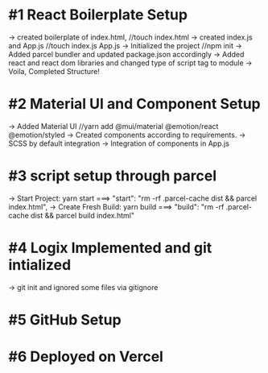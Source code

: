 # #1 React Boilerplate Setup
-> created boilerplate of index.html, //touch index.html
-> created index.js and App.js //touch index.js App.js
-> Initialized the project //npm init
-> Added parcel bundler and updated package.json accordingly
-> Added react and react dom libraries and changed type of script tag to module
-> Voila, Completed Structure!

# #2 Material UI and Component Setup
-> Added Material UI //yarn add @mui/material @emotion/react @emotion/styled
-> Created components according to requirements.
-> SCSS by default integration
-> Integration of components in App.js

# #3 script setup through parcel
-> Start Project:  yarn start ===> "start": "rm -rf .parcel-cache dist && parcel index.html",
-> Create Fresh Build: yarn build ===> "build": "rm -rf .parcel-cache dist && parcel build index.html"

# #4 Logix Implemented and git intialized
-> git init and ignored some files via gitignore

# #5 GitHub Setup

# #6 Deployed on Vercel

